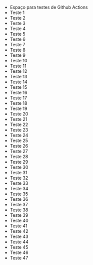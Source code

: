 - Espaço para testes de Github Actions
- Teste 1
- Teste 2
- Teste 3
- Teste 4
- Teste 5
- Teste 6
- Teste 7
- Teste 8
- Teste 9
- Teste 10
- Teste 11
- Teste 12
- Teste 13
- Teste 14
- Teste 15
- Teste 16
- Teste 17
- Teste 18
- Teste 19
- Teste 20
- Teste 21
- Teste 22
- Teste 23
- Teste 24
- Teste 25
- Teste 26
- Teste 27
- Teste 28
- Teste 29
- Teste 30
- Teste 31
- Teste 32
- Teste 33
- Teste 34
- Teste 35
- Teste 36
- Teste 37
- Teste 38
- Teste 39
- Teste 40
- Teste 41
- Teste 42
- Teste 43
- Teste 44
- Teste 45
- Teste 46
- Teste 47
